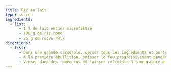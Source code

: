 ```yaml
---
title: Riz au lait
type: sucré
ingredients:
  - list:
      - 1 l de lait entier microfiltré
      - 100 g de riz rond
      - 25 g de sucre roux
directions:
  - list:
      - Dans une grande casserole, verser tous les ingrédients et porter à ébullition à feux fort.
      - A la première ébullition, baisser le feu progressivement pendant environ 45 mins, afin que le mélange devienne crémeux.
      - Verser dans des ramequins et laisser refroidir à température ambiante avant de les stocker au réfrigirateur.
---
```

